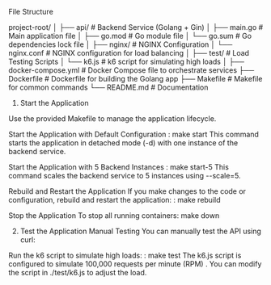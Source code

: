 File Structure

project-root/
│
├── api/                     # Backend Service (Golang + Gin)
│   ├── main.go              # Main application file
│   ├── go.mod               # Go module file
│   └── go.sum               # Go dependencies lock file
│
├── nginx/                   # NGINX Configuration
│   └── nginx.conf           # NGINX configuration for load balancing
│
├── test/                    # Load Testing Scripts
│   └── k6.js                # k6 script for simulating high loads
│
├── docker-compose.yml       # Docker Compose file to orchestrate services
├── Dockerfile               # Dockerfile for building the Golang app
├── Makefile                 # Makefile for common commands
└── README.md                # Documentation

1. Start the Application

Use the provided Makefile to manage the application lifecycle.

Start the Application with Default Configuration
: make start
This command starts the application in detached mode (-d) with one instance of the backend service.

Start the Application with 5 Backend Instances
: make start-5
This command scales the backend service to 5 instances using --scale=5.

Rebuild and Restart the Application
If you make changes to the code or configuration, rebuild and restart the application:
: make rebuild

Stop the Application
To stop all running containers:
make down


2. Test the Application
Manual Testing
You can manually test the API using curl:



Run the k6 script to simulate high loads:
: make test
The k6.js script is configured to simulate 100,000 requests per minute (RPM) . You can modify the script in ./test/k6.js to adjust the load.